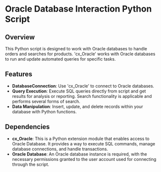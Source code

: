 # Oracle Database Interaction Python Script

## Overview

This Python script is designed to work with Oracle databases to handle orders and searches for products. 'cx_Oracle' works with Oracle databases to run and update automated queries for specific tasks.

## Features

- **DatabaseConnection**: Use 'cx_Oracle' to connect to Oracle databases.
- **Query Execution**: Execute SQL queries directly from script and get results for analysis or reporting. Search functionality is applicable and performs several forms of search.
- **Data Manipulation**: Insert, update, and delete records within your database with Python functions.

## Dependencies

- **cx_Oracle**: This is a Python extension module that enables access to Oracle Database. It provides a way to execute SQL commands, manage database connections, and handle transactions.
- **Oracle Database**: An Oracle database instance is required, with the necessary permissions granted to the user account used for connecting through the script.
